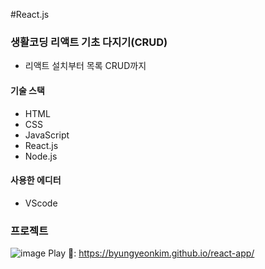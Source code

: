#React.js

### 생활코딩 리액트 기초 다지기(CRUD)

- 리액트 설치부터 목록 CRUD까지

#### 기술 스택

- HTML
- CSS
- JavaScript
- React.js
- Node.js

#### 사용한 에디터

- VScode

### 프로젝트

![image](https://user-images.githubusercontent.com/66554164/92208842-fdf74f00-eec6-11ea-819b-496ca0fd18f3.png)
Play 👀: https://byungyeonkim.github.io/react-app/
